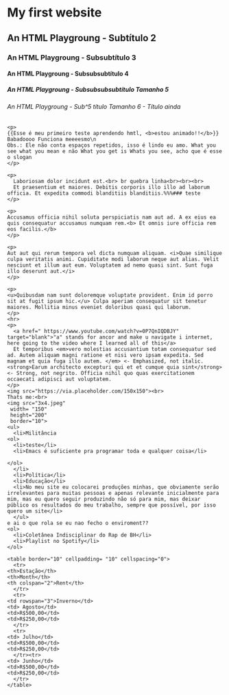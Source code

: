<html>
  <head>
    <meta charset="utf-8">
    <meta name="viewport" content="width=device-width, initial-scale=1">
    <!-- <title>My first website</title> -->
  </head>
  <body>
    <h1>My first website</h1>
    <h2>An HTML Playgroung - Subtítulo 2</h2>
    <h3>An HTML Playgroung - Subsubtítulo 3</h3>
    <h4>An HTML Playgroung - Subsubsubtítulo 4</h4>
    <h5>An HTML Playgroung - Subsubsubsubtítulo Tamanho 5</h5>
    <h6>An HTML Playgroung - Sub^5                       título Tamanho 6 - Título ainda</h6>

    <p>
    {{Esse é meu primeiro teste aprendendo hmtl, <b>estou animado!!</b>}}
    Babadoooo Funciona meeeesmo\n
    Obs.: Ele não conta espaços repetidos, isso é lindo eu amo. What you see what you mean e não What you get is Whats you see, acho que é esse o slogan
    </p>

    <p>
      Laboriosam dolor incidunt est.<br> br quebra linha<br><br><br>
      Et praesentium et maiores. Debitis corporis illo illo ad laborum officia. Et expedita commodi blanditiis blanditiis.%%%### teste
    </p>

    <p>
    Accusamus officia nihil soluta perspiciatis nam aut ad. A ex eius ea quis consequatur accusamus numquam rem.<b> Et omnis iure officia rem eos facilis.</b>
    </p>

    <p>
    Aut aut qui rerum tempora vel dicta numquam aliquam. <i>Quae similique culpa veritatis animi. Cupiditate modi laborum neque aut alias. Velit nesciunt et illum aut eum. Voluptatem ad nemo quasi sint. Sunt fuga illo deserunt aut.</i>
    </p>

    <p>
    <u>Quibusdam nam sunt doloremque voluptate provident. Enim id porro sit at fugit ipsum hic.</u> Culpa aperiam consequatur sit tenetur maiores. Mollitia minus eveniet doloribus quasi qui laborum.
    </p>
    <hr>
    <p>
      <a href=" https://www.youtube.com/watch?v=0P7QnIQDBJY" target="blank">"a" stands for ancor and make u navigate i internet, here going to the video where I learned all of this</a>
      Et temporibus <em>vero molestias accusantium totam consequatur sed ad. Autem aliquam magni ratione et nisi vero ipsam expedita. Sed magnam et quia fuga illo autem. </em> <- Emphasized, not italic. <strong>Earum architecto excepturi qui et et cumque quia sint</strong><- Strong, not negrito. Officia nihil quo quas exercitationem occaecati adipisci aut voluptatem.
    </p>
    <img src="https://via.placeholder.com/150x150"><br>
    Thats me:<br>
    <img src="3x4.jpeg"
	 width= "150"
	 height="200"
	 border="10">
    <ul>
      <li>Militância
	<ol>
	  <li>teste</li>
	  <li>Emacs é suficiente pra programar toda e qualquer coisa</li>
	  
	</ol>
      </li>
      <li>Política</li>
      <li>Educação</li>
      <li>No meu site eu colocarei produções minhas, que obviamente serão irrelevantes para muitas pessoas e apenas relevante inicialmente para mim, mas eu quero seguir produzindo não só para mim, mas deixar público os resultados do meu trabalho, sempre que possível, por isso quero um site</li>
      </ul>
    e ai o que rola se eu nao fecho o enviroment??
    <ol>
      <li>Coletânea Indisciplinar do Rap de BH</li>
      <li>Playlist no Spotify</li>
    </ol>

    <table border="10" cellpadding= "10" cellspacing="0">
      <tr>
	<th>Estação</th>
	<th>Month</th>
	<th colspan="2">Rent</th>
      </tr>
      <tr>
	<td rowspan="3">Inverno</td>
	<td> Agosto</td>
	<td>R$500,00</td>
	<td>R$250,00</td>
      </tr>
      <tr>
	<td> Julho</td>
	<td>R$500,00</td>
	<td>R$250,00</td>
      </tr><tr>
	<td> Junho</td>
	<td>R$500,00</td>
	<td>R$250,00</td>
      </tr>
    </table>
  </body>
</html>
